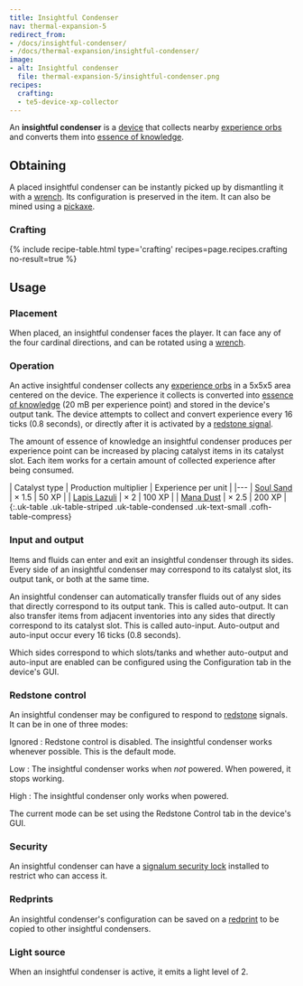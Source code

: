 ```yaml
---
title: Insightful Condenser
nav: thermal-expansion-5
redirect_from:
- /docs/insightful-condenser/
- /docs/thermal-expansion/insightful-condenser/
image:
- alt: Insightful condenser
  file: thermal-expansion-5/insightful-condenser.png
recipes:
  crafting:
  - te5-device-xp-collector
---
```


An **insightful condenser** is a [device](/docs/thermal-expansion-5/devices/) that collects nearby
[experience orbs](https://minecraft.gamepedia.com/Experience) and converts them
into [essence of knowledge](/docs/thermal-foundation-2/essence-of-knowledge/).


Obtaining
---------

A placed insightful condenser can be instantly picked up by dismantling it with
a [wrench](/docs/wrenches/). Its configuration is preserved in the item. It can
also be mined using a [pickaxe](https://minecraft.gamepedia.com/Pickaxe).

### Crafting
{% include recipe-table.html type='crafting' recipes=page.recipes.crafting no-result=true %}


Usage
-----

### Placement
When placed, an insightful condenser faces the player. It can face any of the
four cardinal directions, and can be rotated using a [wrench](/docs/wrenches/).

### Operation
An active insightful condenser collects any [experience
orbs](https://minecraft.gamepedia.com/Experience) in a 5x5x5 area centered on
the device. The experience it collects is converted into [essence of
knowledge](/docs/thermal-foundation-2/essence-of-knowledge/) (20 mB per experience
point) and stored in the device's output tank. The device attempts to collect
and convert experience every 16 ticks (0.8 seconds), or directly after it is
activated by a [redstone signal](#redstone-control).

The amount of essence of knowledge an insightful condenser produces per
experience point can be increased by placing catalyst items in its catalyst
slot. Each item works for a certain amount of collected experience after being
consumed.

| Catalyst type | Production multiplier | Experience per unit |
|---
| [Soul Sand](https://minecraft.gamepedia.com/Soul_Sand) | × 1.5 | 50 XP |
| [Lapis Lazuli](https://minecraft.gamepedia.com/Lapis_Lazuli) | × 2 | 100 XP |
| [Mana Dust](/docs/thermal-foundation-2/mana-dust/) | × 2.5 | 200 XP |
{:.uk-table .uk-table-striped .uk-table-condensed .uk-text-small .cofh-table-compress}

### Input and output
Items and fluids can enter and exit an insightful condenser through its sides.
Every side of an insightful condenser may correspond to its catalyst slot, its
output tank, or both at the same time.

An insightful condenser can automatically transfer fluids out of any sides that
directly correspond to its output tank. This is called auto-output. It can also
transfer items from adjacent inventories into any sides that directly correspond
to its catalyst slot. This is called auto-input. Auto-output and auto-input
occur every 16 ticks (0.8 seconds).

Which sides correspond to which slots/tanks and whether auto-output and
auto-input are enabled can be configured using the Configuration tab in the
device's GUI.

### Redstone control
An insightful condenser may be configured to respond to
[redstone](https://minecraft.gamepedia.com/Redstone) signals. It can be in one
of three modes:

Ignored
: Redstone control is disabled. The insightful condenser works whenever
possible. This is the default mode.

Low
: The insightful condenser works when *not* powered. When powered, it stops
working.

High
: The insightful condenser only works when powered.

The current mode can be set using the Redstone Control tab in the device's GUI.

### Security
An insightful condenser can have a [signalum security
lock](/docs/thermal-foundation-2/signalum-security-lock/) installed to restrict who can access it.

### Redprints
An insightful condenser's configuration can be saved on a
[redprint](/docs/thermal-foundation-2/redprint/) to be copied to other insightful condensers.

### Light source
When an insightful condenser is active, it emits a light level of 2.

